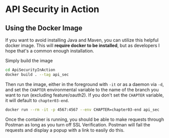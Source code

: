 # API Security in Action

## Using the Docker Image

If you want to avoid installing Java and Maven, you can utilize this helpful docker image.
This will **require docker to be installed**, but as developers I hope that's a common enough installation.

Simply build the image

```bash
cd ApiSecurityInAction
docker build . --tag api_sec
```

Then run the image, either in the foreground with `-it` or as a daemon via `-d`, and set the `CHAPTER` environmental variable to the name of the branch you want to run (excluding feature/oauth2). If you don't set the `CHAPTER` variable, it will default to `chapter03-end`.

```bash
docker run --rm -it -p 4567:4567 --env CHAPTER=chapter03-end api_sec
```

Once the container is running, you should be able to make requests through Postman as long as you turn off SSL Verification. Postman will fail the requests and display a popup with a link to easily do this.
